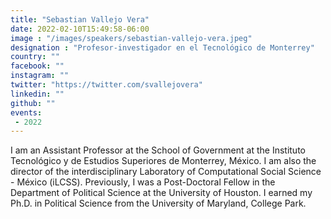 ```yaml
---
title: "Sebastian Vallejo Vera"
date: 2022-02-10T15:49:58-06:00
image : "/images/speakers/sebastian-vallejo-vera.jpeg"
designation : "Profesor-investigador en el Tecnológico de Monterrey"
country: ""
facebook: ""
instagram: ""
twitter: "https://twitter.com/svallejovera"
linkedin: ""
github: ""
events:
 - 2022
---
```


I am an Assistant Professor at the School of Government at the Instituto Tecnológico y de Estudios Superiores de Monterrey, México. I am also the director of the interdisciplinary Laboratory of Computational Social Science - México (iLCSS). Previously, I was a Post-Doctoral Fellow in the Department of Political Science at the University of Houston. I earned my Ph.D. in Political Science from the University of Maryland, College Park.